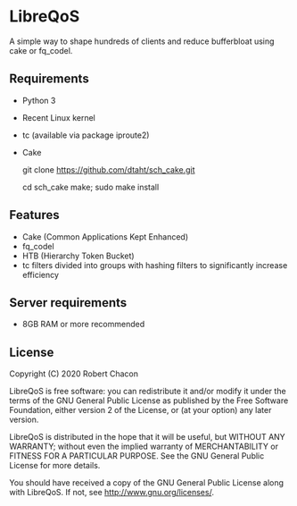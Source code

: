 # LibreQoS
A simple way to shape hundreds of clients and reduce bufferbloat using cake or fq_codel.

## Requirements
* Python 3
* Recent Linux kernel
* tc (available via package iproute2)
* Cake

    git clone https://github.com/dtaht/sch_cake.git

    cd sch_cake
    make; sudo make install

## Features
* Cake (Common Applications Kept Enhanced)
* fq_codel
* HTB (Hierarchy Token Bucket)
* tc filters divided into groups with hashing filters to significantly increase efficiency

## Server requirements
* 8GB RAM or more recommended

## License
Copyright (C) 2020 Robert Chacon

LibreQoS is free software: you can redistribute it and/or modify
it under the terms of the GNU General Public License as published by
the Free Software Foundation, either version 2 of the License, or
(at your option) any later version.

LibreQoS is distributed in the hope that it will be useful,
but WITHOUT ANY WARRANTY; without even the implied warranty of
MERCHANTABILITY or FITNESS FOR A PARTICULAR PURPOSE.  See the
GNU General Public License for more details.

You should have received a copy of the GNU General Public License
along with LibreQoS.  If not, see <http://www.gnu.org/licenses/>.
